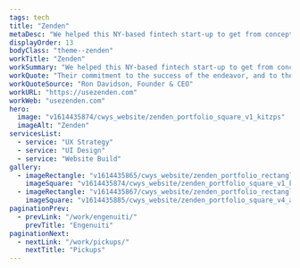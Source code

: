 ```yaml
---
tags: tech
title: "Zenden"
metaDesc: "We helped this NY-based fintech start-up to get from concept to launch on a tight and immovable deadline."
displayOrder: 13
bodyClass: "theme--zenden"
workTitle: "Zenden"
workSummary: "We helped this NY-based fintech start-up to get from concept to launch on a tight and immovable deadline."
workQuote: "Their commitment to the success of the endeavor, and to the quality of the output under tight timelines, was remarkable."
workQuoteSource: "Ron Davidson, Founder & CEO"
workURL: "https://usezenden.com"
workWeb: "usezenden.com"
hero:
  image: "v1614435874/cwys_website/zenden_portfolio_square_v1_kitzps"
  imageAlt: "Zenden"
servicesList:
  - service: "UX Strategy"
  - service: "UI Design"
  - service: "Website Build"
gallery:
  - imageRectangle: "v1614435865/cwys_website/zenden_portfolio_rectangle_v1_psknmh"
    imageSquare: "v1614435874/cwys_website/zenden_portfolio_square_v1_kitzps"
  - imageRectangle: "v1614435867/cwys_website/zenden_portfolio_rectangle_v3_xbckid"
    imageSquare: "v1614435885/cwys_website/zenden_portfolio_square_v4_az8oyu"
paginationPrev:
  - prevLink: "/work/engenuiti/"
    prevTitle: "Engenuiti"
paginationNext:
  - nextLink: "/work/pickups/"
    nextTitle: "Pickups"
---
```

